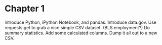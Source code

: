 # Chapter 1 

Introduce Python, iPython Notebook, and pandas.  Introduce data.gov.  Use requests.get to grab a nice simple CSV dataset. (BLS employment?)  Do summary statistics.  Add some calculated columns.  Dump it all out to a new CSV.